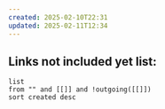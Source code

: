```yaml
---
created: 2025-02-10T22:31
updated: 2025-02-11T12:34
---
```






## **Links not included yet list:**
```dataview
list
from "" and [[]] and !outgoing([[]])
sort created desc
```
